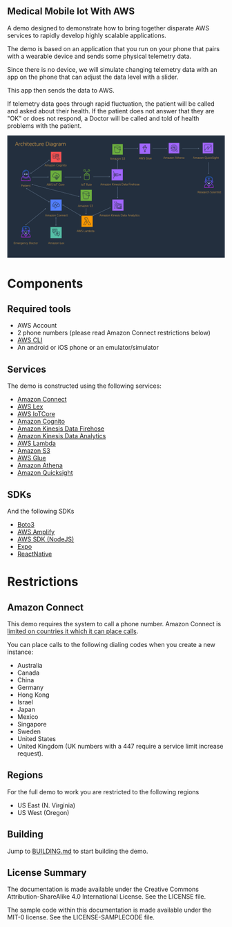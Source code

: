 ## Medical Mobile Iot With AWS

A demo designed to demonstrate how to bring together disparate AWS services to rapidly develop highly scalable applications.

The demo is based on an application that you run on your phone that pairs with a wearable device and sends some physical telemetry data.

Since there is no device, we will simulate changing telemetry data with an app on the phone that can adjust the data level with a slider.

This app then sends the data to AWS.

If telemetry data goes through rapid fluctuation, the patient will be called and asked about their health.  If the patient does not answer that they are "OK" or does not respond, a Doctor will be called and told of health problems with the patient.

![Architecture](./images/arch.png)
 
# Components

## Required tools

- AWS Account
- 2 phone numbers (please read Amazon Connect restrictions below)
- [AWS CLI](https://aws.amazon.com/cli/)
- An android or iOS phone or an emulator/simulator

## Services
The demo is constructed using the following services:

- [Amazon Connect](https://aws.amazon.com/connect/)
- [AWS Lex](https://aws.amazon.com/connect/)
- [AWS IoTCore](https://aws.amazon.com/iot/)
- [Amazon Cognito](https://aws.amazon.com/cognito/)
- [Amazon Kinesis Data Firehose](https://aws.amazon.com/kinesis/data-firehose/)
- [Amazon Kinesis Data Analytics](https://aws.amazon.com/kinesis/data-analytics/)
- [AWS Lambda](https://aws.amazon.com/lambda/)
- [Amazon S3](https://aws.amazon.com/s3/)
- [AWS Glue](https://aws.amazon.com/glue/)
- [Amazon Athena](https://aws.amazon.com/athena/)
- [Amazon Quicksight](https://aws.amazon.com/quicksight/)


## SDKs

And the following SDKs

- [Boto3](https://boto3.amazonaws.com/v1/documentation/api/latest/index.html?id=docs_gateway)
- [AWS Amplify](https://aws-amplify.github.io/)
- [AWS SDK (NodeJS)](https://aws.amazon.com/sdk-for-node-js/)
- [Expo](https://expo.io/)
- [ReactNative](https://facebook.github.io/react-native/)

# Restrictions

## Amazon Connect

This demo requires the system to call a phone number.  Amazon Connect is [limited on countries it which it can place calls](https://docs.aws.amazon.com/general/latest/gr/aws_service_limits.html#limits_amazon_connect).

You can place calls to the following dialing codes when you create a new instance:
- Australia
- Canada
- China
- Germany
- Hong Kong
- Israel
- Japan
- Mexico
- Singapore
- Sweden
- United States
- United Kingdom (UK numbers with a 447 require a service limit increase request).

## Regions

For the full demo to work you are restricted to the following regions

- US East (N. Virginia)
- US West (Oregon)



## Building
Jump to [BUILDING.md](./BUILDING.md) to start building the demo.

## License Summary

The documentation is made available under the Creative Commons Attribution-ShareAlike 4.0 International License. See the LICENSE file.

The sample code within this documentation is made available under the MIT-0 license. See the LICENSE-SAMPLECODE file.

